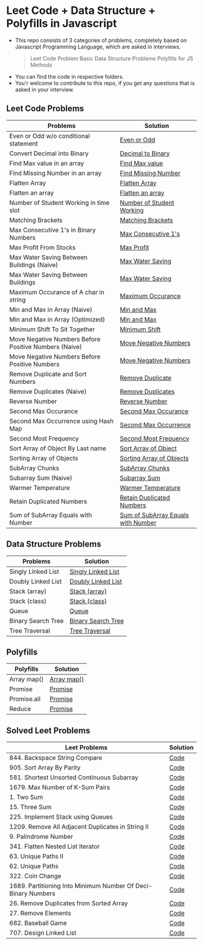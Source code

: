 # Leet Code + Data Structure + Polyfills in Javascript

- This repo consists of 3 categories of problems, completely based on Javascript Programming Language, which are asked in interviews.
  > Leet Code Problem
  > Basic Data Structure Problems
  > Polyfills for JS Methods
- You can find the code in respective folders.
- You'r welcome to contribute to this repo, if you get any questions that is asked in your interview.

## Leet Code Problems

| Problems                                              | Solution                                                                                                  |
| ----------------------------------------------------- | --------------------------------------------------------------------------------------------------------- |
| Even or Odd w/o conditional statement                 | [Even or Odd](./javascript-problems/even-or-odd-without-condition.js)                                     |
| Convert Decimal into Binary                           | [Decimal to Binary](./javascript-problems/Convert-Decimal-into-Binary.js)                                 |
| Find Max value in an array                            | [Find Max value](./javascript-problems/Find-Max-value-in-an-array.js)                                     |
| Find Missing Number in an array                       | [Find Missing Number](./javascript-problems/Find-Missing-Number-in-an-array.js)                           |
| Flatten Array                                         | [Flatten Array](./javascript-problems/Flatten-Array.js)                                                   |
| Flatten an array                                      | [Flatten an array](./javascript-problems/Flatten-an-array.js)                                             |
| Number of Student Working in time slot                | [Number of Student Working](./javascript-problems/MMT:-Number-of-Student-Working-in-time-slot.js)         |
| Matching Brackets                                     | [Matching Brackets](./javascript-problems/Matching-Brackets.js)                                           |
| Max Consecutive 1's in Binary Numbers                 | [Max Consecutive 1's](./javascript-problems/Max-Consecutive-1's-in-Binary-Numbers.js)                     |
| Max Profit From Stocks                                | [Max Profit](./javascript-problems/Max-Profit-From-Stocks.js)                                             |
| Max Water Saving Between Buildings (Naive)            | [Max Water Saving](<./javascript-problems/Max-Water-Saving-Between-Buildings-(Naive).js>)                 |
| Max Water Saving Between Buildings                    | [Max Water Saving](./javascript-problems/Max-Water-Saving-Between-Buildings.js)                           |
| Maximum Occurance of A char in string                 | [Maximum Occurance](./javascript-problems/Maximum-Occurance-of-A-char-in-string.js)                       |
| Min and Max in Array (Naive)                          | [Min and Max](<./javascript-problems/Min-and-Max-in-Array-(Naive).js>)                                    |
| Min and Max in Array (Optimized)                      | [Min and Max](<./javascript-problems/Min-and-Max-in-Array-(Optimized).js>)                                |
| Minimum Shift To Sit Together                         | [Minimum Shift](./javascript-problems/Minimum-Shift-To-Sit-Together.js)                                   |
| Move Negative Numbers Before Positive Numbers (Naive) | [Move Negative Numbers](<./javascript-problems/Move-Negative-Numbers-Before-Positive-Numbers-(Naive).js>) |
| Move Negative Numbers Before Positive Numbers         | [Move Negative Numbers](./javascript-problems/Move-Negative-Numbers-Before-Positive-Numbers.js)           |
| Remove Duplicate and Sort Numbers                     | [Remove Duplicate](./javascript-problems/Remove-Duplicate-and-Sort-Numbers.js)                            |
| Remove Duplicates (Naive)                             | [Remove Duplicates](<./javascript-problems/Remove-Duplicates-(Naive).js>)                                 |
| Reverse Number                                        | [Reverse Number](./javascript-problems/Reverse-Number.js)                                                 |
| Second Max Occurance                                  | [Second Max Occurance](./javascript-problems/Second-Max-Occurance.js)                                     |
| Second Max Occurrence using Hash Map                  | [Second Max Occurrence](./javascript-problems/Second-Max-Occurrence-using-Hash-Map.js)                    |
| Second Most Frequency                                 | [Second Most Frequency](./javascript-problems/Second-Most-Frequency.js)                                   |
| Sort Array of Object By Last name                     | [Sort Array of Object](./javascript-problems/Sort-Array-of-Object-By-Last-name.js)                        |
| Sorting Array of Objects                              | [Sorting Array of Objects](./javascript-problems/Sorting-Array-of-Objects.js)                             |
| SubArray Chunks                                       | [SubArray Chunks](./javascript-problems/SubArray-Chunks.js)                                               |
| Subarray Sum (Naive)                                  | [Subarray Sum](<./javascript-problems/Subarray-Sum-(Naive).js>)                                           |
| Warmer Temperature                                    | [Warmer Temperature](./javascript-problems/Warmer-Temperature.js)                                         |
| Retain Duplicated Numbers                             | [Retain Duplicated Numbers](./javascript-problems/Retain-Duplicated-Numbers.js)                           |
| Sum of SubArray Equals with Number                    | [Sum of SubArray Equals with Number](./javascript-problems/sum-of-subArray-to-a-value.js)                 |

## Data Structure Problems

| Problems           | Solution                                                        |
| ------------------ | --------------------------------------------------------------- |
| Singly Linked List | [Singly Linked List](./data-structures/1-singly-linked-list.js) |
| Doubly Linked List | [Doubly Linked List](./data-structures/2-doubly-linked-list.js) |
| Stack (array)      | [Stack (array)](./data-structures/3-stack-using-array.js)       |
| Stack (class)      | [Stack (class)](./data-structures/4-stack-using-class.js)       |
| Queue              | [Queue](./data-structures/5-queue-using-class.js)               |
| Binary Search Tree | [Binary Search Tree](./polyfills/6-binary-search-tree.js)       |
| Tree Traversal     | [Tree Traversal](./data-structures/7-tree-traversal.js)         |

## Polyfills

| Polyfills   | Solution                              |
| ----------- | ------------------------------------- |
| Array map() | [Array map()](./polyfills/map.js)     |
| Promise     | [Promise](./polyfills/promise.js)     |
| Promise.all | [Promise](./polyfills/promise.all.js) |
| Reduce      | [Promise](./polyfills/reduce.js)      |

## Solved Leet Problems

| Leet Problems                                                 | Solution                                                                          |
| ------------------------------------------------------------- | --------------------------------------------------------------------------------- |
| 844. Backspace String Compare                                 | [Code](./leet-solution/844.BackspaceStringCompare.js)                             |
| 905. Sort Array By Parity                                     | [Code](./leet-solution/905.SortArrayByParity.js)                                  |
| 581. Shortest Unsorted Continuous Subarray                    | [Code](./leet-solution/581.ShortestUnsortedContinuousSubarray)                    |
| 1679. Max Number of K-Sum Pairs                               | [Code](./leet-solution/1679.MaxNumberofK-SumPairs.js)                             |
| 1. Two Sum                                                    | [Code](./leet-solution/1.TwoSum.js)                                               |
| 15. Three Sum                                                 | [Code](./leet-solution/15.3Sum.js)                                                |
| 225. Implement Stack using Queues                             | [Code](./leet-solution/225.ImplementStackusingQueues.js)                          |
| 1209. Remove All Adjacent Duplicates in String II             | [Code](./leet-solution/1209.RemoveAllAdjacentDuplicatesinStringII.js)             |
| 9. Palindrome Number                                          | [Code](./leet-solution/9.PalindromeNumber.js)                                     |
| 341. Flatten Nested List Iterator                             | [Code](./leet-solution/341.FlattenNestedListIterator.js)                          |
| 63. Unique Paths II                                           | [Code](./leet-solution/63.UniquePathsII.js)                                       |
| 62. Unique Paths                                              | [Code](./leet-solution/62.UniquePaths.js)                                         |
| 322. Coin Change                                              | [Code](./leet-solution/322.CoinChange.js)                                         |
| 1689. Partitioning Into Minimum Number Of Deci-Binary Numbers | [Code](./leet-solution/1689.PartitioningIntoMinimumNumberOfDeci-BinaryNumbers.js) |
| 26. Remove Duplicates from Sorted Array                       | [Code](./leet-solution/26.Remove_Duplicates_from_Sorted_Array.js)                 |
| 27. Remove Elements                                           | [Code](./leet-solution/27.Remove_Element.js)                                      |
| 682. Baseball Game                                            | [Code](./leet-solution/682.Baseball_Game)                                         |
| 707. Design Linked List                                       | [Code](./leet-solution/707.Design_Linked_List)                                    |
